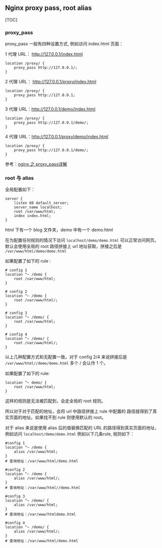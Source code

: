 ## Nginx proxy pass, root alias

[TOC]

### proxy_pass
proxy_pass 一般有四种设置方式, 例如访问 index.html 页面：

1 代理 URL： http://127.0.0.1/index.html
```nginx
location /proxy/ {
    proxy_pass http://127.0.0.1/;
}
```
2 代理 URL： http://127.0.0.1/proxy/index.html
```nginx
location /proxy/ {
    proxy_pass http://127.0.0.1;
}
```
3 代理 URL：http://127.0.0.1/demo/index.html
```nginx
location /proxy/ {
    proxy_pass http://127.0.0.1/demo/;
}
```
4 代理 URL：http://127.0.0.1/proxy/demo/index.html
```nginx
location /proxy/ {
    proxy_pass http://127.0.0.1/demo/;
}
```

参考：[nginx 之 proxy_pass详解](https://blog.csdn.net/zhongzh86/article/details/70173174)

### root 与 alias
全局配置如下：
```nginx
server {
    listen 80 default_server;
    server_name localhost;
    root /var/www/html;
    index index.html;
}

```
html 下有一个 blog 文件夹，demo 中有一个 demo.html

在为配置任何规则的情况下访问 `localhost/demo/demo.html` 可以正常访问网页。
默认会使用全局的 root 路径拼接上 url 地址获取，拼接之后是 `/var/www/html/demo/demo.html`

如果配置了如下的 rule :
```nginx
# config 1
location ^~ /demo {
    root /var/www/html;
}

# config 2
location ^~ /demo {
    root /var/www/html/;
}

# config 3
location ^~ /demo/ {
    root /var/www/html;
}

# config 4
location ^~ /demo/ {
    root /var/www/html/;
}

```
以上几种配置方式和无配置一致。对于 config 2/4 来说拼接后是 `/var/www/html//demo/demo.html` 多个 / 会认作 1 个。

如果配置了如下的 rule:
```nginx
location ^~ demo/ {
    root /var/www/html;
}
```
这样的规则是无法被匹配到，会走全局的 root 规则。

所以对于对于匹配的地址，会将 url 中路径拼接上 rule 中配置的 路径就得到了真实页面的地址。如果找不到 rule 则使用默认的 root。

对于 alias 来说是使用 alias 后的值替换匹配的 URL 的路径得到真实页面的地址，例如访问 `localhost/demo/demo.html`
例如以下几条rule, 规则如下：
```nginx
#config 1
location ^~ /demo {
    alias /var/www/html;
}
# 查询地址：/var/www/html/demo.html

#config 2
location ^~ /demo {
    alias /var/www/html/;
}
# 查询地址：/var/www/html//demo.html

#config 3
location ^~ /demo/ {
    alias /var/www/html;
}
# 查询地址：/var/www/htmldemo.html

#config 4
location ^~ /demo/ {
    alias /var/www/html/;
}
# 查询地址：/var/www/html/demo.html
```